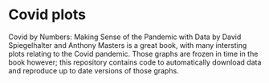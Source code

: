 # Covid plots

Covid by Numbers: Making Sense of the Pandemic with Data by David Spiegelhalter
and Anthony Masters is a great book, with many intersting plots relating to
the Covid pandemic. Those graphs are frozen in time in the book however; this
repository contains code to automatically download data and reproduce up to
date versions of those graphs.
